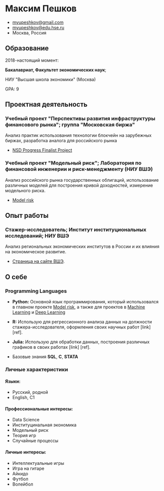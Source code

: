 # Максим Пешков

- <myupeshkov@gmail.com>
- <myupeshkov@edu.hse.ru>
- Москва, Россия

## Образование

2018-настоящий момент:

**Бакалавриат, Факультет экономических наук**; 

НИУ "Высшая школа экономики" (Москва)

GPA: 9

## Проектная деятельность


### Учебный проект "Перспективы развития инфраструктуры финансового рынка"; группа "Московская биржа"

Анализ практик использования технологии блокчейн на зарубежных биржах, разработка аналога для российского рынка 

* [NSD Progress Finalist Project](https://github.com/myupeshkov/nsd_moex) 

### Учебный проект "Модельный риск"; Лаборатория по финансовой инженерии и риск-менеджменту (НИУ ВШЭ)

Анализ российского рынка государственных облигаций, использование различных моделей для построения кривой доходностей, измерение модельного риска.

* [Model risk](https://github.com/myupeshkov/Model_risk)
  
## Опыт работы


### Стажер-исследователь; Институт институциональных исследований; НИУ ВШЭ

Анализ региональных экономических институтов в России и их влияния на экономическое развитие.

* [Страница на сайте ВШЭ](https://www.hse.ru/org/persons/225568032). 

## О себе

### Programming Languages
  - **Python:** Основной язык программирования, который использовался в главном проекте 
    [Model risk](https://github.com/myupeshkov/Model_risk), а также 
    для проектов в [Machine Learning](https://github.com/myupeshkov/Machine_Learning) и [Deep Learning](https://github.com/myupeshkov/Deep_Learning)

  - **R:** Использую для регрессионного анализа данных на должности стажера-исследователя, оформления своих научных работ [link] [ref].

  - **Julia:** Использую для обработки данных, построения различных графиков в своих работах
    [link] [ref].

  -  Базовые знания **SQL**, **C**, **STATA**


### Личные характеристики

#### Языки:
   * Русский, родной
   * English, C1

#### Профессиональные интересы:
   * Data Science
   * Институцинальная экономика
   * Модельный риск
   * Теория игр
   * Случайные процессы
  
#### Личные интересы:
   * Интеллектуальные игры
   * Игра на гитаре
   * Айкидо
   * Футбол
   * Волейбол
